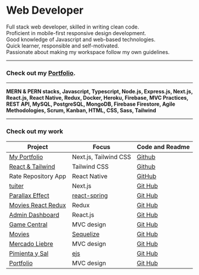 # Web Developer

Full stack web developer, skilled in writing clean code.  
Proficient in mobile-first responsive design development.  
Good knowledge of Javascript and web-based technologies.  
Quick learner, responsible and self-motivated.  
Passionate about making my workspace follow my own guidelines.  

---

### Check out my [Portfolio](https://my-portfolio-santiagoguastavino.vercel.app/).

---

**MERN & PERN stacks, Javascript, Typescript, Node.js, Express.js, Next.js, React.js, React Native, Redux, Docker, Heroku, Firebase, MVC Practices, REST API, MySQL, PostgreSQL, MongoDB, Firebase Firestore, Agile Methodologies, Scrum, Kanban, HTML, CSS, Sass, Tailwind**

---
### Check out my work
|Project|Focus|Code and Readme|
|-|-|-|
|[My Portfolio](https://my-portfolio-santiagoguastavino.vercel.app/)|Next.js, Tailwind CSS|[Github](https://github.com/santiagoGuastavino/my-portfolio)|
|[React & Tailwind](https://smg-react-tailwind.herokuapp.com/)|Tailwind CSS|[Github](https://github.com/santiagoGuastavino/react-tailwind)|
|Rate Repository App|React Native|[GitHub](https://github.com/santiagoGuastavino/rate-repository-app)|
|[tuiter](https://tuiter.vercel.app/)|Next.js|[Git Hub](https://github.com/santiagoGuastavino/tuiter)|
|[Parallax Effect](https://smg-parallax.herokuapp.com/)|[react-spring](https://react-spring.io/)|[Git Hub](https://github.com/santiagoGuastavino/parallax-effect)|
|[Movies React Redux](https://smg-movies-redux.herokuapp.com/)|Redux|[Git Hub](https://github.com/santiagoGuastavino/movies-react-redux)|
|[Admin Dashboard](https://game-central-dashboard.herokuapp.com/)|React.js|[Git Hub](https://github.com/santiagoGuastavino/game-central-dashboard)|
|[Game Central](https://g6-game-central.herokuapp.com/)|MVC design|[Git Hub](https://github.com/matiasncocco/grupo_6_GameCentral)|
|[Movies](https://smg-movies.herokuapp.com/)|[Sequelize](https://sequelize.org/)|[Git Hub](https://github.com/santiagoGuastavino/movies)|
|[Mercado Liebre](https://mercado-liebre-smg.herokuapp.com/)|MVC design|[Git Hub](https://github.com/santiagoGuastavino/mercadoLiebre)|
|[Pimienta y Sal](https://pimienta-y-sal.herokuapp.com/)|[ejs](https://ejs.co/)|[Git Hub](https://github.com/santiagoGuastavino/pimienta-y-sal)|
|[Portfolio](https://smg-portfolio.herokuapp.com/)|MVC design|[Git Hub](https://github.com/santiagoGuastavino/portfolio)|


<!-- |Memories|MERN|n/a|[Git Hub](https://github.com/santiagoGuastavino/memories)| -->
<!-- |NEST.JS|-|-|-| -->
<!-- |Restful Songs|REST arquitecture|[Heroku](https://musicando-rest.herokuapp.com/)|[Git Hub](https://github.com/santiagoGuastavino/musicando)| -->